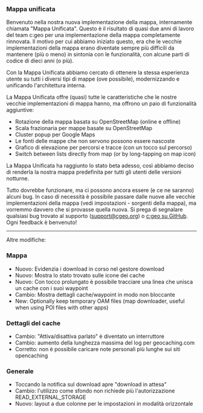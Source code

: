### Mappa unificata
Benvenuto nella nostra nuova implementazione della mappa, internamente chiamata "Mappa Unificata". Questo è il risultato di quasi due anni di lavoro del team c:geo per una implementazione della mappa completamente rinnovata. Il motivo per cui abbiamo iniziato questo, era che le vecchie implementazioni della mappa erano diventate sempre più difficili da mantenere (più o meno) in sintonia con le funzionalità, con alcune parti di codice di dieci anni (o più).

Con la Mappa Unificata abbiamo cercato di ottenere la stessa esperienza utente su tutti i diversi tipi di mappe (ove possibile), modernizzando e unificando l'architettura interna.

La Mappa Unificata offre (quasi) tutte le caratteristiche che le nostre vecchie implementazioni di mappa hanno, ma offrono un paio di funzionalità aggiuntive:

- Rotazione della mappa basata su OpenStreetMap (online e offline)
- Scala frazionaria per mappe basate su OpenStreetMap
- Cluster popup per Google Maps
- Le fonti delle mappe che non servono possono essere nascoste
- Grafico di elevazione per percorsi e tracce (con un tocco sul percorso)
- Switch between lists directly from map (or by long-tapping on map icon)

La Mappa Unificata ha raggiunto lo stato beta adesso, così abbiamo deciso di renderla la nostra mappa predefinita per tutti gli utenti delle versioni notturne.

Tutto dovrebbe funzionare, ma ci possono ancora essere (e ce ne saranno) alcuni bug. In caso di necessità è possibile passare dalle nuove alle vecchie implementazioni della mappa (vedi impostazioni - sorgenti della mappa), ma vorremmo davvero che si provasse quella nuova. Si prega di segnalare qualsiasi bug trovato al supporto ([support@cgeo.org](mailto:support@cgeo.org)) o [c:geo su GitHub](github.com/cgeo/cgeo/issues). Ogni feedback è benvenuto!

---

Altre modifiche:

### Mappa
- Nuovo: Evidenzia i download in corso nel gestore download
- Nuovo: Mostra lo stato trovato sulle icone dei cache
- Nuovo: Con tocco prolungato è possibile tracciare una linea che unisca un cache con i suoi waypoint
- Cambio: Mostra dettagli cache/waypoint in modo non bloccante
- New: Optionally keep temporary OAM files (map downloader, useful when using POI files with other apps)

### Dettagli del cache
- Cambio: "Attiva/disattiva parlato" è diventato un interruttore
- Cambio: aumento della lunghezza massima del log per geocaching.com
- Corretto: non è possibile caricare note personali più lunghe sui siti opencaching

### Generale
- Toccando la notifica sul download apre "download in attesa"
- Cambio: l'utilizzo come sfondo non richiede più l'autorizzazione READ_EXTERNAL_STORAGE
- Nuovo: layout a due colonne per le impostazioni in modalità orizzontale
